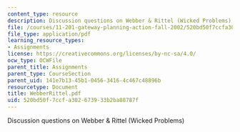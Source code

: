 ```yaml
---
content_type: resource
description: Discussion questions on Webber & Rittel (Wicked Problems)
file: /courses/11-201-gateway-planning-action-fall-2002/520bd50f7ccfa302673933b2ba88787f_WebberRittel.pdf
file_type: application/pdf
learning_resource_types:
- Assignments
license: https://creativecommons.org/licenses/by-nc-sa/4.0/
ocw_type: OCWFile
parent_title: Assignments
parent_type: CourseSection
parent_uid: 141e7b13-45b1-0456-3416-4c467c48896b
resourcetype: Document
title: WebberRittel.pdf
uid: 520bd50f-7ccf-a302-6739-33b2ba88787f
---
```

Discussion questions on Webber & Rittel (Wicked Problems)